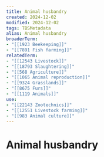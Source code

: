 ```yaml
---
title: Animal husbandry
created: 2024-12-02
modified: 2024-12-02
tags: TBSMetadata
alias: Animal husbandry
broaderTerm:
- "[[1923 Beekeeping]]"
- "[[7891 Fish farming]]"
relatedTerm:
- "[[12543 Livestock]]"
- "[[18793 Slaughtering]]"
- "[[568 Agriculture]]"
- "[[1065 Animal reproduction]]"
- "[[9324 Grasslands]]"
- "[[8675 Furs]]"
- "[[1119 Animals]]"
use:
- "[[22143 Zootechnics]]"
- "[[12551 Livestock farming]]"
- "[[983 Animal culture]]"
---
```

# Animal husbandry
